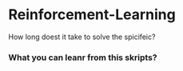 # Reinforcement-Learning


How long doest it take to solve the spicifeic?


### What you can leanr from this skripts?

